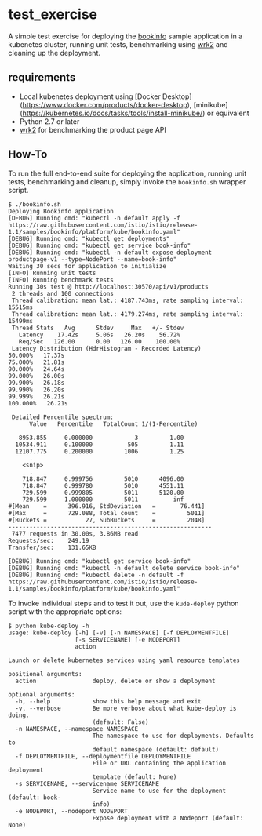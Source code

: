 # test_exercise
A simple test exercise for deploying the [bookinfo](https://istio.io/docs/examples/bookinfo/) sample application in a kubenetes cluster, running unit tests, benchmarking using [wrk2](https://github.com/giltene/wrk2) and cleaning up the deployment.

## requirements
 - Local kubenetes deployment using [Docker Desktop] (https://www.docker.com/products/docker-desktop), [minikube] (https://kubernetes.io/docs/tasks/tools/install-minikube/) or equivalent
 - Python 2.7 or later
 - [wrk2](https://github.com/giltene/wrk2) for benchmarking the product page API
 
 ## How-To
 
 To run the full end-to-end suite for deploying the application, running unit tests, benchmarking and cleanup, simply invoke the `bookinfo.sh` wrapper script.
 
 ```
 $ ./bookinfo.sh 
Deploying Bookinfo application
[DEBUG] Running cmd: "kubectl -n default apply -f https://raw.githubusercontent.com/istio/istio/release-1.1/samples/bookinfo/platform/kube/bookinfo.yaml"
[DEBUG] Running cmd: "kubectl get deployments"
[DEBUG] Running cmd: "kubectl get service book-info"
[DEBUG] Running cmd: "kubectl -n default expose deployment productpage-v1 --type=NodePort --name=book-info"
Waiting 30 secs for application to initialize
[INFO] Running unit tests
[INFO] Running benchmark tests
Running 30s test @ http://localhost:30570/api/v1/products
  2 threads and 100 connections
  Thread calibration: mean lat.: 4187.743ms, rate sampling interval: 15515ms
  Thread calibration: mean lat.: 4179.274ms, rate sampling interval: 15499ms
  Thread Stats   Avg      Stdev     Max   +/- Stdev
    Latency    17.42s     5.06s   26.20s    56.72%
    Req/Sec   126.00      0.00   126.00    100.00%
  Latency Distribution (HdrHistogram - Recorded Latency)
 50.000%   17.37s 
 75.000%   21.81s 
 90.000%   24.64s 
 99.000%   26.00s 
 99.900%   26.18s 
 99.990%   26.20s 
 99.999%   26.21s 
100.000%   26.21s 

  Detailed Percentile spectrum:
       Value   Percentile   TotalCount 1/(1-Percentile)

    8953.855     0.000000            3         1.00
   10534.911     0.100000          505         1.11
   12107.775     0.200000         1006         1.25
       .
     <snip>
       .
     718.847     0.999756         5010      4096.00
     718.847     0.999780         5010      4551.11
     729.599     0.999805         5011      5120.00
     729.599     1.000000         5011          inf
#[Mean    =      396.916, StdDeviation   =       76.441]
#[Max     =      729.088, Total count    =         5011]
#[Buckets =           27, SubBuckets     =         2048]
----------------------------------------------------------
  7477 requests in 30.00s, 3.86MB read
Requests/sec:    249.19
Transfer/sec:    131.65KB

[DEBUG] Running cmd: "kubectl get service book-info"
[DEBUG] Running cmd: "kubectl -n default delete service book-info"
[DEBUG] Running cmd: "kubectl delete -n default -f https://raw.githubusercontent.com/istio/istio/release-1.1/samples/bookinfo/platform/kube/bookinfo.yaml"
```

To invoke individual steps and to test it out, use the `kude-deploy` python script with the appropriate options:

```
$ python kube-deploy -h
usage: kube-deploy [-h] [-v] [-n NAMESPACE] [-f DEPLOYMENTFILE]
                   [-s SERVICENAME] [-e NODEPORT]
                   action

Launch or delete kubernetes services using yaml resource templates

positional arguments:
  action                deploy, delete or show a deployment

optional arguments:
  -h, --help            show this help message and exit
  -v, --verbose         Be more verbose about what kube-deploy is doing.
                        (default: False)
  -n NAMESPACE, --namespace NAMESPACE
                        The namespace to use for deployments. Defaults to
                        default namespace (default: default)
  -f DEPLOYMENTFILE, --deploymentfile DEPLOYMENTFILE
                        File or URL containing the application deployment
                        template (default: None)
  -s SERVICENAME, --servicename SERVICENAME
                        Service name to use for the deployment (default: book-
                        info)
  -e NODEPORT, --nodeport NODEPORT
                        Expose deployment with a Nodeport (default: None)
  ```
